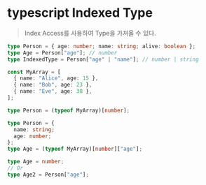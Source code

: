 # typescript Indexed Type

> Index Access를 사용하여 Type을 가져올 수 있다.

```ts
type Person = { age: number; name: string; alive: boolean };
type Age = Person["age"]; // number
type IndexedType = Person["age" | "name"]; // number | string
```

```ts
const MyArray = [
  { name: "Alice", age: 15 },
  { name: "Bob", age: 23 },
  { name: "Eve", age: 38 },
];

type Person = (typeof MyArray)[number];

type Person = {
  name: string;
  age: number;
};
type Age = (typeof MyArray)[number]["age"];

type Age = number;
// Or
type Age2 = Person["age"];
```
